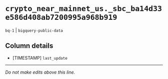 # `crypto_near_mainnet_us._sbc_ba14d33e586d408ab7200995a968b919`
`bq-1` | `bigquery-public-data`

## Column details
* [TIMESTAMP] `last_update`

-------------------------------------------------------------------------------
*Do not make edits above this line.*
